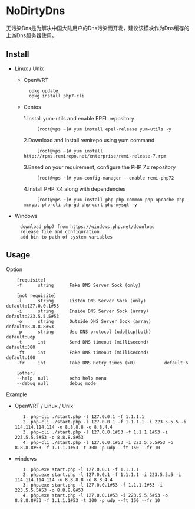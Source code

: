 # NoDirtyDns

无污染Dns是为解决中国大陆用户的Dns污染而开发，建议该模块作为Dns缓存的上游Dns服务器使用。

Install
-------

* Linux / Unix
    
    * OpenWRT
    
            opkg update
            opkg install php7-cli
            
    * Centos
    
        1.Install yum-utils and enable EPEL repository  
               
               [root@vps ~]# yum install epel-release yum-utils -y
               
        2.Download and Install remirepo using yum command
        
               [root@vps ~]# yum install http://rpms.remirepo.net/enterprise/remi-release-7.rpm
               
        3.Based on your requirement, configure the PHP 7.x repository
                
               [root@vps ~]# yum-config-manager --enable remi-php72
               
        4.Install PHP 7.4 along with dependencies
                
               [root@vps ~]# yum install php php-common php-opcache php-mcrypt php-cli php-gd php-curl php-mysql -y

* Windows

        download php7 from https://windows.php.net/download
        release file and configuration
        add bin to path of system variables 

Usage
-----
Option

        [requisite]
        -f      string      Fake DNS Server Sock (only)
        
        [not requisite]
        -l      string      Listen DNS Server Sock (only)       default:127.0.0.1#53
        -i      string      Inside DNS Server Sock (array)      default:223.5.5.5#53
        -o      string      Outside DNS Server Sock (array)     default:8.8.8.8#53
        -p      string      Use DNS protocol (udp|tcp|both)     default:udp
        -t      int         Send DNS timeout (millisecond)      default:300
        -ft     int         Fake DNS timeout (millisecond)      default:100
        -fr     int         Fake DNS Retry times (>0)           default:6
        
        [other]
        --help  null        echo help menu
        --debug null        debug mode

Example

   * OpenWRT / Linux / Unix
    
            1. php-cli ./start.php -l 127.0.0.1 -f 1.1.1.1
            2. php-cli ./start.php -l 127.0.0.1 -f 1.1.1.1 -i 223.5.5.5 -i 114.114.114.114 -o 8.8.8.8 -o 8.8.4.4
            3. php-cli ./start.php -l 127.0.0.1#53 -f 1.1.1.1#53 -i 223.5.5.5#53 -o 8.8.8.8#53
            4. php-cli ./start.php -l 127.0.0.1#53 -i 223.5.5.5#53 -o 8.8.8.8#53 -f 1.1.1.1#53 -t 300 -p udp --ft 150 --fr 10

   * windows
   
            1. php.exe start.php -l 127.0.0.1 -f 1.1.1.1
            2. php.exe start.php -l 127.0.0.1 -f 1.1.1.1 -i 223.5.5.5 -i 114.114.114.114 -o 8.8.8.8 -o 8.8.4.4
            3. php.exe start.php -l 127.0.0.1#53 -f 1.1.1.1#53 -i 223.5.5.5#53 -o 8.8.8.8#53
            4. php.exe start.php -l 127.0.0.1#53 -i 223.5.5.5#53 -o 8.8.8.8#53 -f 1.1.1.1#53 -t 300 -p udp --ft 150 --fr 10
            